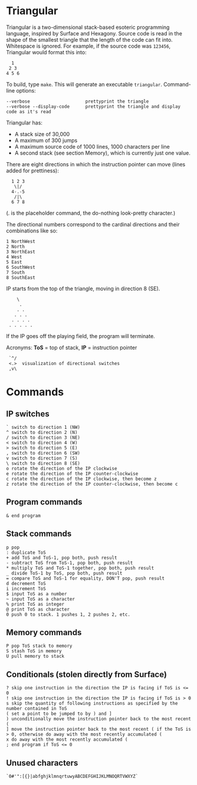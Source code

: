 # Triangular

Triangular is a two-dimensional stack-based esoteric programming language, inspired by Surface and Hexagony.
Source code is read in the shape of the smallest triangle that the length of the code can fit into. Whitespace is ignored.
For example, if the source code was `123456`, Triangular would format this into:

      1
     2 3
    4 5 6

To build, type `make`. This will generate an executable `triangular`. Command-line options:

    --verbose                     prettyprint the triangle
    --verbose --display-code      prettyprint the triangle and display code as it's read

Triangular has:

 - A stack size of 30,000
 - A maximum of 300 jumps
 - A maximum source code of 1000 lines, 1000 characters per line
 - A second stack (see section Memory), which is currently just one value.

There are eight directions in which the instruction pointer can move (lines added for prettiness):

      1 2 3
       \|/
      4-.-5
       /|\
      6 7 8

(. is the placeholder command, the do-nothing look-pretty character.)

The directional numbers correspond to the cardinal directions and their combinations like so:

    1 NorthWest
    2 North
    3 NorthEast
    4 West
    5 East
    6 SouthWest
    7 South
    8 SouthEast

IP starts from the top of the triangle, moving in direction 8 (SE).

        \
         .
        . .
       . . .
      . . . .
     . . . . .

If the IP goes off the playing field, the program will terminate.

Acronyms: **ToS** = top of stack, **IP** = instruction pointer

     `^/
     <.>  visualization of directional switches
     ,v\

# Commands

## IP switches

    ` switch to direction 1 (NW)
    ^ switch to direction 2 (N)
    / switch to direction 3 (NE)
    < switch to direction 4 (W)
    > switch to direction 5 (E)
    , switch to direction 6 (SW)
    v switch to direction 7 (S)
    \ switch to direction 8 (SE)
    o rotate the direction of the IP clockwise
    e rotate the direction of the IP counter-clockwise
    c rotate the direction of the IP clockwise, then become z
    z rotate the direction of the IP counter-clockwise, then become c

## Program commands

    & end program

## Stack commands

    p pop
    : duplicate ToS
    + add ToS and ToS-1, pop both, push result
    - subtract ToS from ToS-1, pop both, push result
    * multiply ToS and ToS-1 together, pop both, push result
    _ divide ToS-1 by ToS, pop both, push result
    = compare ToS and ToS-1 for equality, DON'T pop, push result
    d decrement ToS
    i increment ToS
    $ input ToS as a number
    ~ input ToS as a character
    % print ToS as integer
    @ print ToS as character
    0 push 0 to stack. 1 pushes 1, 2 pushes 2, etc.

## Memory commands

    P pop ToS stack to memory
    S stash ToS in memory
    U pull memory to stack

## Conditionals (stolen directly from Surface)

    ? skip one instruction in the direction the IP is facing if ToS is <= 0
    ! skip one instruction in the direction the IP is facing if ToS is > 0
    s skip the quantity of following instructions as specified by the number contained in ToS
    ( set a point to be jumped to by ) and ]
    ) unconditionally move the instruction pointer back to the most recent (
    ] move the instruction pointer back to the most recent ( if the ToS is > 0, otherwise do away with the most recently accumulated (
    x do away with the most recently accumulated (
    ; end program if ToS <= 0

## Unused characters

    `0#'":[{}|abfghjklmnqrtuwyABCDEFGHIJKLMNOQRTVWXYZ`
